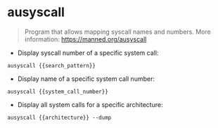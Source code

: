 # ausyscall

> Program that allows mapping syscall names and numbers.
> More information: <https://manned.org/ausyscall>

- Display syscall number of a specific system call:

`ausyscall {{search_pattern}}`

- Display name of a specific system call number:

`ausyscall {{system_call_number}}`

- Display all system calls for a specific architecture:

`ausyscall {{architecture}} --dump`
